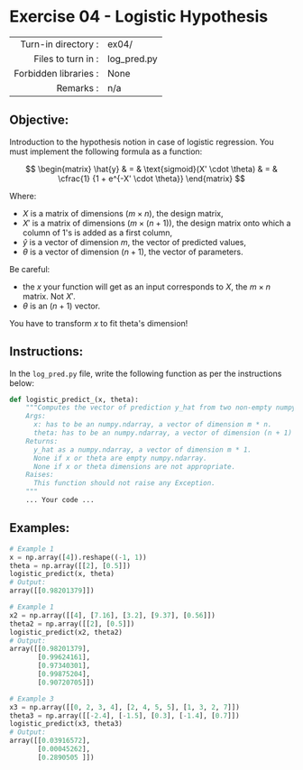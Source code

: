 # Exercise 04 - Logistic Hypothesis

|                         |                  |
| -----------------------:| ---------------- |
|   Turn-in directory :   |  ex04/           |
|   Files to turn in :    |  log_pred.py     |
|   Forbidden libraries : |  None            |
|   Remarks :             |  n/a             |

## Objective:
Introduction to the hypothesis notion in case of logistic regression.
You must implement the following formula as a function:  

$$
\begin{matrix}
\hat{y} & = & \text{sigmoid}(X' \cdot \theta) & = & \cfrac{1} {1 + e^{-X' \cdot \theta}}    
\end{matrix}
$$

Where:
- $X$ is a matrix of dimensions $(m \times n)$, the design matrix,
- $X'$ is a matrix of dimensions $(m \times (n + 1))$, the design matrix onto which a column of $1$'s is added as a first column,
- $\hat{y}$ is a vector of dimension $m$, the vector of predicted values,
- $\theta$ is a vector of dimension $(n + 1)$, the vector of parameters.

Be careful: 
- the *x* your function will get as an input corresponds to $X$, the $m \times n$ matrix. Not $X'$. 
- $\theta$ is an $(n + 1)$ vector. 

You have to transform *x* to fit theta's dimension!

## Instructions:
In the `log_pred.py` file, write the following function as per the instructions below: 
```python
def logistic_predict_(x, theta):
    """Computes the vector of prediction y_hat from two non-empty numpy.ndarray.
    Args:
      x: has to be an numpy.ndarray, a vector of dimension m * n.
      theta: has to be an numpy.ndarray, a vector of dimension (n + 1) * 1.
    Returns:
      y_hat as a numpy.ndarray, a vector of dimension m * 1.
      None if x or theta are empty numpy.ndarray.
      None if x or theta dimensions are not appropriate.
    Raises:
      This function should not raise any Exception.
    """
    ... Your code ...
```

## Examples:
```python
# Example 1
x = np.array([4]).reshape((-1, 1))
theta = np.array([[2], [0.5]])
logistic_predict(x, theta)
# Output: 
array([[0.98201379]])

# Example 1
x2 = np.array([[4], [7.16], [3.2], [9.37], [0.56]])
theta2 = np.array([[2], [0.5]]) 
logistic_predict(x2, theta2)
# Output: 
array([[0.98201379],
       [0.99624161],
       [0.97340301],
       [0.99875204],
       [0.90720705]])

# Example 3
x3 = np.array([[0, 2, 3, 4], [2, 4, 5, 5], [1, 3, 2, 7]])
theta3 = np.array([[-2.4], [-1.5], [0.3], [-1.4], [0.7]])
logistic_predict(x3, theta3)
# Output: 
array([[0.03916572],
       [0.00045262],
       [0.2890505 ]])
```
